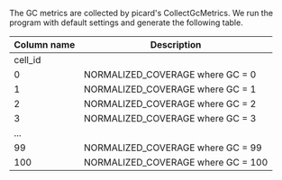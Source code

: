 


The GC metrics are collected by picard's CollectGcMetrics. We run the program with default settings and generate the following table.


|Column name | Description|
|------------|------------|
| cell_id | |
| 0 | NORMALIZED_COVERAGE where GC = 0 |
| 1 | NORMALIZED_COVERAGE where GC = 1 |
| 2 | NORMALIZED_COVERAGE where GC = 2 |
| 3 | NORMALIZED_COVERAGE where GC = 3 |
|...| |
| 99 | NORMALIZED_COVERAGE where GC = 99 |
| 100 | NORMALIZED_COVERAGE where GC = 100 |

